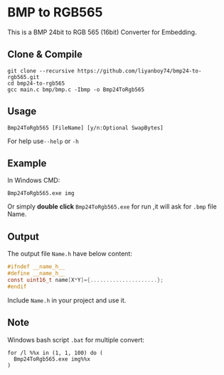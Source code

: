 # BMP to RGB565     
This is a BMP 24bit to RGB 565 (16bit) Converter for Embedding.

## Clone & Compile

```
git clone --recursive https://github.com/liyanboy74/bmp24-to-rgb565.git
cd bmp24-to-rgb565
gcc main.c bmp/bmp.c -Ibmp -o Bmp24ToRgb565
```

## Usage
```
Bmp24ToRgb565 [FileName] [y/n:Optional SwapBytes]
```
For help use`--help` or `-h` 


## Example
In Windows CMD:
```
Bmp24ToRgb565.exe img
```
Or simply **double click** `Bmp24ToRgb565.exe` for run ,it will ask for `.bmp` file Name.


## Output
The output file `Name.h` have below content:
```c
#ifndef __name_h__
#define __name_h__
const uint16_t name[X*Y]={.....................};
#endif
```
Include `Name.h` in your project and use it.

## Note
Windows bash script `.bat` for multiple convert:
 ```
 for /l %%x in (1, 1, 100) do (
   Bmp24ToRgb565.exe img%%x
)
 ```
